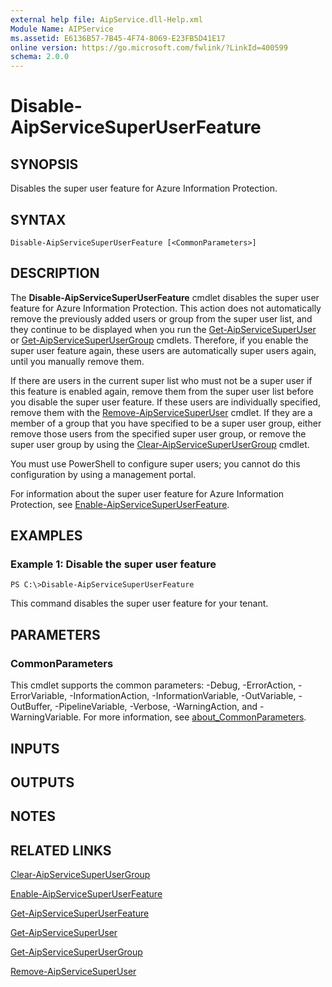 ```yaml
---
external help file: AipService.dll-Help.xml
Module Name: AIPService
ms.assetid: E6136B57-7B45-4F74-8069-E23FB5D41E17
online version: https://go.microsoft.com/fwlink/?LinkId=400599
schema: 2.0.0
---
```


# Disable-AipServiceSuperUserFeature

## SYNOPSIS
Disables the super user feature for Azure Information Protection.

## SYNTAX

```
Disable-AipServiceSuperUserFeature [<CommonParameters>]
```

## DESCRIPTION
The **Disable-AipServiceSuperUserFeature** cmdlet disables the super user feature for Azure Information Protection. This action does not automatically remove the previously added users or group from the super user list, and they continue to be displayed when you run the [Get-AipServiceSuperUser](./Get-AipServiceSuperUser.md) or [Get-AipServiceSuperUserGroup](./Get-AipServiceSuperUserGroup.md) cmdlets. Therefore, if you enable the super user feature again, these users are automatically super users again, until you manually remove them.

If there are users in the current super list who must not be a super user if this feature is enabled again, remove them from the super user list before you disable the super user feature. If these users are individually specified, remove them with the [Remove-AipServiceSuperUser](./Remove-AipServiceSuperUser.md) cmdlet. If they are a member of a group that you have specified to be a super user group, either remove those users from the specified super user group, or remove the super user group by using the [Clear-AipServiceSuperUserGroup](./Clear-AipServiceSuperUserGroup.md) cmdlet.

You must use PowerShell to configure super users; you cannot do this configuration by using a management portal.

For information about the super user feature for Azure Information Protection, see [Enable-AipServiceSuperUserFeature](./Enable-AipServiceSuperUserFeature.md).

## EXAMPLES

### Example 1: Disable the super user feature
```
PS C:\>Disable-AipServiceSuperUserFeature
```

This command disables the super user feature for your tenant.

## PARAMETERS

### CommonParameters
This cmdlet supports the common parameters: -Debug, -ErrorAction, -ErrorVariable, -InformationAction, -InformationVariable, -OutVariable, -OutBuffer, -PipelineVariable, -Verbose, -WarningAction, and -WarningVariable. For more information, see [about_CommonParameters](https://go.microsoft.com/fwlink/?LinkID=113216).

## INPUTS

## OUTPUTS

## NOTES

## RELATED LINKS

[Clear-AipServiceSuperUserGroup](./Clear-AipServiceSuperUserGroup.md)

[Enable-AipServiceSuperUserFeature](./Enable-AipServiceSuperUserFeature.md)

[Get-AipServiceSuperUserFeature](./Get-AipServiceSuperUserFeature.md)

[Get-AipServiceSuperUser](./Get-AipServiceSuperUser.md)

[Get-AipServiceSuperUserGroup](./Get-AipServiceSuperUserGroup.md)

[Remove-AipServiceSuperUser](./Remove-AipServiceSuperUser.md)
